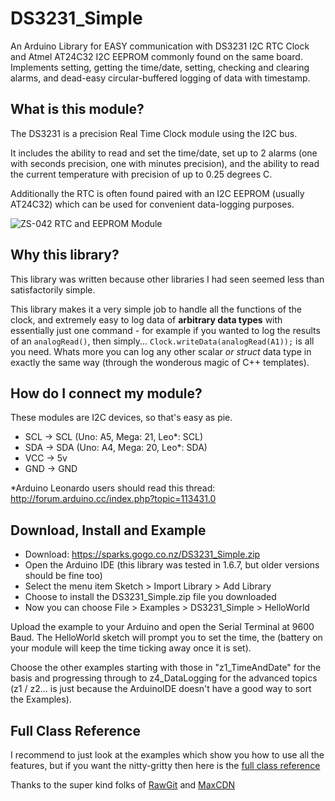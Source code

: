 # DS3231_Simple
An Arduino Library for EASY communication with DS3231 I2C RTC Clock and Atmel AT24C32 I2C EEPROM commonly found on the same board.  Implements setting, getting the time/date, setting, checking and clearing alarms, and dead-easy circular-buffered logging of data with timestamp.

## What is this module?

The DS3231 is a precision Real Time Clock module using the I2C bus.

It includes the ability to read and set the time/date, set up to 2 alarms (one with seconds precision, one with minutes precision), and the ability to read the current temperature with precision of up to 0.25 degrees C.

Additionally the RTC is often found paired with an I2C EEPROM (usually AT24C32) which can be used for convenient data-logging purposes.

![ZS-042 RTC and EEPROM Module](https://cdn.rawgit.com/sleemanj/DS3231_Simple/master/docs/zs-042.jpg)

## Why this library?

This library was written because other libraries I had seen seemed less than satisfactorily simple.

This library makes it a very simple job to handle all the functions of the clock, and extremely easy to log data of **arbitrary data types** with essentially just one command - for example if you wanted to log the results of an `analogRead()`, then simply... `Clock.writeData(analogRead(A1));` is all you need.  Whats more you can log any other scalar *or struct* data type in exactly the same way (through the wonderous magic of C++ templates).

## How do I connect my module?

These modules are I2C devices, so that's easy as pie.

* SCL     ->     SCL (Uno: A5, Mega: 21, Leo*: SCL)
* SDA     ->     SDA (Uno: A4, Mega: 20, Leo*: SDA)
* VCC     ->     5v
* GND     ->     GND

*Arduino Leonardo users should read this thread:  http://forum.arduino.cc/index.php?topic=113431.0

## Download, Install and Example

* Download: https://sparks.gogo.co.nz/DS3231_Simple.zip
* Open the Arduino IDE (this library was tested in 1.6.7, but older versions should be fine too)
* Select the menu item Sketch > Import Library > Add Library
* Choose to install the DS3231_Simple.zip file you downloaded
* Now you can choose File > Examples > DS3231_Simple > HelloWorld

Upload the example to your Arduino and open the Serial Terminal at 9600 Baud.  The HelloWorld sketch will prompt you to set the time, the (battery on your module will keep the time ticking away once it is set).

Choose the other examples starting with those in "z1_TimeAndDate" for the basis and progressing through to z4_DataLogging for the advanced topics (z1 / z2... is just because the ArduinoIDE doesn't have a good way to sort the Examples).

## Full Class Reference

I recommend to just look at the examples which show you how to use all the features, but if you want the nitty-gritty then here is the [full class reference](https://cdn.rawgit.com/sleemanj/DS3231_Simple/31d0dac/docs/html/class_d_s3231___simple.html)

Thanks to the super kind folks of [RawGit](https://rawgit.com/) and [MaxCDN](http://www.maxcdn.com/)
